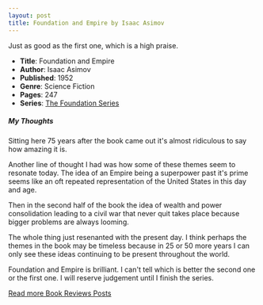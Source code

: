 ```yaml
---
layout: post
title: Foundation and Empire by Isaac Asimov
---
```


Just as good as the first one, which is a high praise.

- **Title**: Foundation and Empire
- **Author**: Isaac Asimov
- **Published**: 1952
- **Genre**: Science Fiction
- **Pages**: 247
- **Series**: [The Foundation Series](https://en.wikipedia.org/wiki/Foundation_series)

##### My Thoughts
Sitting here 75 years after the book came out it's almost ridiculous to say how amazing it is.

Another line of thought I had was how some of these themes seem to resonate today. The idea of an Empire being a superpower past it's prime seems like an oft repeated representation of the United States in this day and age. 

Then in the second half of the book the idea of wealth and power consolidation leading to a civil war that never quit takes place because bigger problems are always looming.

The whole thing just resenanted with the present day. I think perhaps the themes in the book may be timeless because in 25 or 50 more years I can only see these ideas continuing to be present throughout the world.

Foundation and Empire is brilliant. I can't tell which is better the second one or the first one. I will reserve judgement until I finish the series.

[Read more Book Reviews Posts](https://tactictalisman.github.io/book-reviews/)
